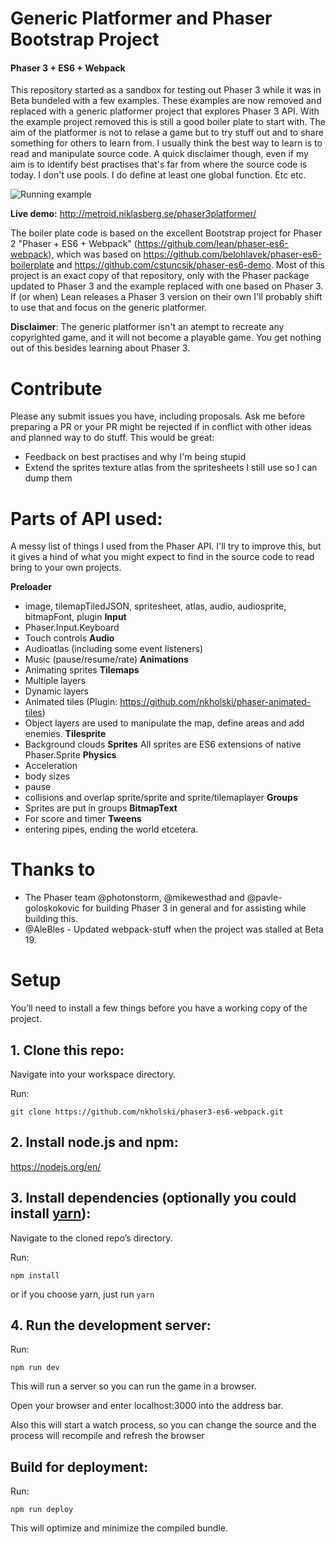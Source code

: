 # Generic Platformer and Phaser Bootstrap Project
#### Phaser 3 + ES6 + Webpack

This repository started as a sandbox for testing out Phaser 3 while it was in Beta bundeled with a few examples. These examples are now removed and replaced with a generic platformer project that explores Phaser 3 API. With the example project removed this is still a good boiler plate to start with. The aim of the platformer is not to relase a game but to try stuff out and to share something for others to learn from. I usually think the best way to learn is to read and manipulate source code. A quick disclaimer though, even if my aim is to identify best practises that's far from where the source code is today. I don't use pools. I do define at least one global function. Etc etc.

![Running example](https://github.com/nkholski/phaser3-es6-webpack/raw/master/rawAssets/smb-phaser3.gif)

**Live demo:** http://metroid.niklasberg.se/phaser3platformer/

The boiler plate code is based on the excellent Bootstrap project for Phaser 2 "Phaser + ES6 + Webpack" (https://github.com/lean/phaser-es6-webpack), which was based on https://github.com/belohlavek/phaser-es6-boilerplate and https://github.com/cstuncsik/phaser-es6-demo. Most of this project is an exact copy of that repository, only with the Phaser package updated to Phaser 3 and the example replaced with one based on Phaser 3. If (or when) Lean releases a Phaser 3 version on their own I'll probably shift to use that and focus on the generic platformer.

**Disclaimer**: The generic platformer isn't an atempt to recreate any copyrighted game, and it will not become a playable game. You get nothing out of this besides learning about Phaser 3.

# Contribute
Please any submit issues you have, including proposals. Ask me before preparing a PR or your PR might be rejected if in conflict with other ideas and planned way to do stuff. This would be great:
- Feedback on best practises and why I'm being stupid
- Extend the sprites texture atlas from the spritesheets I still use so I can dump them

# Parts of API used:
A messy list of things I used from the Phaser API. I'll try to improve this, but it gives a hind of what you might expect to find in the source code to read bring to your own projects.

**Preloader**
- image, tilemapTiledJSON, spritesheet, atlas, audio, audiosprite, bitmapFont, plugin
**Input**
- Phaser.Input.Keyboard
- Touch controls
**Audio**
- Audioatlas (including some event listeners)
- Music (pause/resume/rate)
**Animations**
- Animating sprites
**Tilemaps**
- Multiple layers
- Dynamic layers
- Animated tiles (Plugin: https://github.com/nkholski/phaser-animated-tiles)
- Object layers are used to manipulate the map, define areas and add enemies. 
**Tilesprite**
- Background clouds
**Sprites**
All sprites are ES6 extensions of native Phaser.Sprite
**Physics**
- Acceleration
- body sizes
- pause
- collisions and overlap sprite/sprite and sprite/tilemaplayer
**Groups**
- Sprites are put in groups
**BitmapText**
- For score and timer
**Tweens**
- entering pipes, ending the world etcetera.

# Thanks to
- The Phaser team @photonstorm, @mikewesthad and @pavle-goloskokovic for building Phaser 3 in general and for assisting while building this.
- @AleBles - Updated webpack-stuff when the project was stalled at Beta 19.

# Setup
You’ll need to install a few things before you have a working copy of the project.

## 1. Clone this repo:

Navigate into your workspace directory.

Run:

```git clone https://github.com/nkholski/phaser3-es6-webpack.git```

## 2. Install node.js and npm:

https://nodejs.org/en/


## 3. Install dependencies (optionally you could install [yarn](https://yarnpkg.com/)):

Navigate to the cloned repo’s directory.

Run:

```npm install```

or if you choose yarn, just run ```yarn```

## 4. Run the development server:

Run:

```npm run dev```

This will run a server so you can run the game in a browser.

Open your browser and enter localhost:3000 into the address bar.

Also this will start a watch process, so you can change the source and the process will recompile and refresh the browser


## Build for deployment:

Run:

```npm run deploy```

This will optimize and minimize the compiled bundle.
